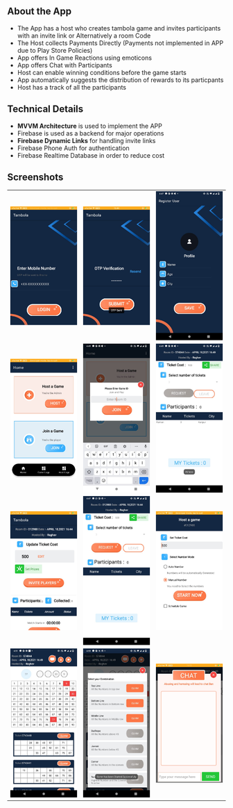 ## About the App
- The App has a host who creates tambola game and invites participants with an invite link or Alternatively a room Code
- The Host collects Payments Directly (Payments not implemented in APP due to Play Store Policies)
- App offers In Game Reactions using emoticons
- App offers Chat with Participants
- Host can enable winning conditions before the game starts
- App automatically suggests the distribution of rewards to its particpants
- Host has a track of all the participants

## Technical Details
- **MVVM Architecture** is used to implement the APP
- Firebase is used as a backend for major operations
- **Firebase Dynamic Links** for handling invite links
- Firebase Phone Auth for authentication
- Firebase Realtime Database in order to reduce cost

## Screenshots
| | | |
|:-------------------------:|:-------------------------:|:-------------------------:|
|![IMG1](https://github.com/RaghavAwasthi/AndroidProjects/blob/main/tambola/image1.jpeg) |  ![IMG1](https://github.com/RaghavAwasthi/AndroidProjects/blob/main/tambola/image2.jpeg) | ![IMG1](https://github.com/RaghavAwasthi/AndroidProjects/blob/main/tambola/image3.jpeg)|
|![IMG1](https://github.com/RaghavAwasthi/AndroidProjects/blob/main/tambola/image4.jpeg) |  ![IMG1](https://github.com/RaghavAwasthi/AndroidProjects/blob/main/tambola/image5.jpeg) |  ![IMG1](https://github.com/RaghavAwasthi/AndroidProjects/blob/main/tambola/image6.jpeg) |
 ![IMG1](https://github.com/RaghavAwasthi/AndroidProjects/blob/main/tambola/image7.jpeg) |  ![IMG1](https://github.com/RaghavAwasthi/AndroidProjects/blob/main/tambola/image8.jpeg) |  ![IMG1](https://github.com/RaghavAwasthi/AndroidProjects/blob/main/tambola/image9.jpeg) | ![IMG1](https://github.com/RaghavAwasthi/AndroidProjects/blob/main/tambola/image10.jpeg) |
   ![IMG1](https://github.com/RaghavAwasthi/AndroidProjects/blob/main/tambola/image11.jpeg) |  ![IMG1](https://github.com/RaghavAwasthi/AndroidProjects/blob/main/tambola/image12.jpeg) |  ![IMG1](https://github.com/RaghavAwasthi/AndroidProjects/blob/main/tambola/image13.jpeg) |
